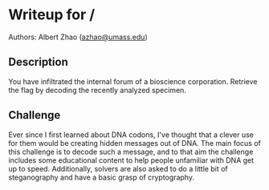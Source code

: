 # Writeup for <Miscellanious>/<Sun-Biosystems>

Authors: Albert Zhao (azhao@umass.edu)

## Description

You have infiltrated the internal forum of a bioscience corporation. Retrieve the flag by decoding the recently analyzed specimen.

## Challenge

Ever since I first learned about DNA codons, I've thought that a clever use for them would be creating hidden messages out of DNA. The main focus of this challenge is to decode such a message, and to that aim the challenge includes some educational content to help people unfamiliar with DNA get up to speed. Additionally, solvers are also asked to do a little bit of steganography and have a basic grasp of cryptography.